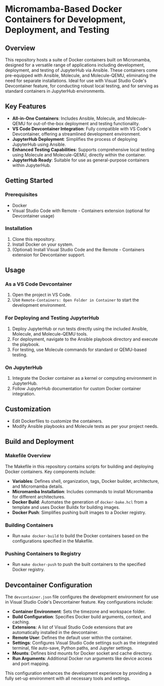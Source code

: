 # Micromamba-Based Docker Containers for Development, Deployment, and Testing

## Overview

This repository hosts a suite of Docker containers built on Micromamba, designed for a versatile range of applications including development, deployment, and testing of JupyterHub via Ansible. These containers come pre-equipped with Ansible, Molecule, and Molecule-QEMU, eliminating the need for separate installations. Ideal for use with Visual Studio Code's Devcontainer feature, for conducting robust local testing, and for serving as standard containers in JupyterHub environments.

## Key Features

- **All-in-One Containers**: Includes Ansible, Molecule, and Molecule-QEMU for out-of-the-box deployment and testing functionality.
- **VS Code Devcontainer Integration**: Fully compatible with VS Code's Devcontainer, offering a streamlined development environment.
- **JupyterHub Deployment**: Simplifies the process of deploying JupyterHub using Ansible.
- **Enhanced Testing Capabilities**: Supports comprehensive local testing using Molecule and Molecule-QEMU, directly within the container.
- **JupyterHub Ready**: Suitable for use as general-purpose containers within JupyterHub.

## Getting Started

### Prerequisites

- Docker
- Visual Studio Code with Remote - Containers extension (optional for Devcontainer usage)

### Installation

1. Clone this repository.
2. Install Docker on your system.
3. (Optional) Install Visual Studio Code and the Remote - Containers extension for Devcontainer support.

## Usage

### As a VS Code Devcontainer

1. Open the project in VS Code.
2. Use `Remote-Containers: Open Folder in Container` to start the development environment.

### For Deploying and Testing JupyterHub

1. Deploy JupyterHub or run tests directly using the included Ansible, Molecule, and Molecule-QEMU tools.
2. For deployment, navigate to the Ansible playbook directory and execute the playbook.
3. For testing, use Molecule commands for standard or QEMU-based testing.

### On JupyterHub

1. Integrate the Docker container as a kernel or computing environment in JupyterHub.
2. Follow JupyterHub documentation for custom Docker container integration.

## Customization

- Edit Dockerfiles to customize the containers.
- Modify Ansible playbooks and Molecule tests as per your project needs.

## Build and Deployment

### Makefile Overview

The Makefile in this repository contains scripts for building and deploying Docker containers. Key components include:

- **Variables**: Defines shell, organization, tags, Docker builder, architecture, and Micromamba details.
- **Micromamba Installation**: Includes commands to install Micromamba for different architectures.
- **Docker Build**: Automates the generation of `docker-bake.hcl` from a template and uses Docker Buildx for building images.
- **Docker Push**: Simplifies pushing built images to a Docker registry.

### Building Containers

- Run `make docker-build` to build the Docker containers based on the configurations specified in the Makefile.

### Pushing Containers to Registry

- Run `make docker-push` to push the built containers to the specified Docker registry.

## Devcontainer Configuration

The `devcontainer.json` file configures the development environment for use in Visual Studio Code's Devcontainer feature. Key configurations include:

- **Container Environment**: Sets the timezone and workspace folder.
- **Build Configuration**: Specifies Docker build arguments, context, and caching.
- **Extensions**: A list of Visual Studio Code extensions that are automatically installed in the devcontainer.
- **Remote User**: Defines the default user within the container.
- **Settings**: Configures Visual Studio Code settings such as the integrated terminal, file auto-save, Python paths, and Jupyter settings.
- **Mounts**: Defines bind mounts for Docker socket and cache directory.
- **Run Arguments**: Additional Docker run arguments like device access and port mapping.

This configuration enhances the development experience by providing a fully set-up environment with all necessary tools and settings.
